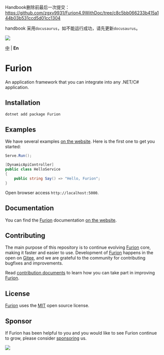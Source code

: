 Handbook删除前最后一次提交：
https://github.com/zgxy9931/Furion4.9WithDoc/tree/c8c5bb066233b415a144b03b531ccd5d01cc1304

handbook 采用`docusaurus`，如不能运行成功，请先更新`docusaurus`。



[![](./assets/499.jpeg)](http://furion.net/docs/subscribe)

[中](https://gitee.com/dotnetchina/Furion) | **En**

# Furion

An application framework that you can integrate into any .NET/C# application.

## Installation

```powershell
dotnet add package Furion
```

## Examples

We have several examples [on the website](http://furion.net). Here is the first one to get you started:

```cs
Serve.Run();

[DynamicApiController]
public class HelloService
{
    public string Say() => "Hello, Furion";
}
```

Open browser access `http://localhost:5000`.

## Documentation

You can find the [Furion](https://gitee.com/dotnetchina/Furion) documentation [on the website](http://furion.net).

## Contributing

The main purpose of this repository is to continue evolving [Furion](https://gitee.com/dotnetchina/Furion) core, making it faster and easier to use. Development of [Furion](https://gitee.com/dotnetchina/Furion) happens in the open on [Gitee](https://gitee.com/dotnetchina/Furion), and we are grateful to the community for contributing bugfixes and improvements.

Read [contribution documents](http://furion.net/docs/contribute) to learn how you can take part in improving [Furion](https://gitee.com/dotnetchina/Furion).

## License

[Furion](https://gitee.com/dotnetchina/Furion) uses the [MIT](https://gitee.com/dotnetchina/Furion/blob/v4/LICENSE) open source license.

## Sponsor

If Furion has been helpful to you and you would like to see Furion continue to grow, please consider [sponsoring](http://furion.net/docs/donate) us.

[![](./assets/crmeb-spec.jpg)](http://github.crmeb.net/u/furion)
